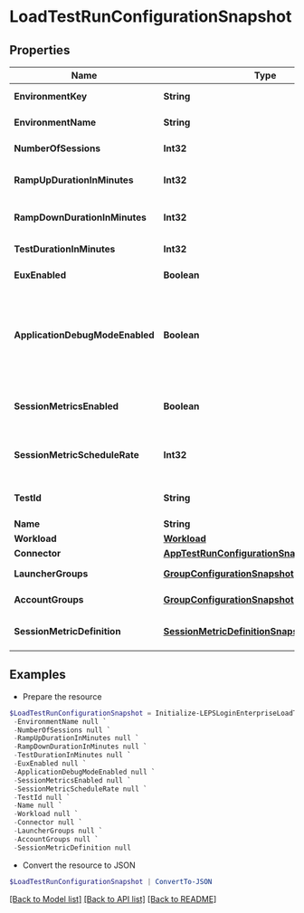 # LoadTestRunConfigurationSnapshot
## Properties

Name | Type | Description | Notes
------------ | ------------- | ------------- | -------------
**EnvironmentKey** | **String** | Environment key | [optional] 
**EnvironmentName** | **String** | Environment key | [optional] 
**NumberOfSessions** | **Int32** | Number of sessions | [optional] 
**RampUpDurationInMinutes** | **Int32** | Ramp up duration in minutes | [optional] 
**RampDownDurationInMinutes** | **Int32** | Ramp down duration in minutes | [optional] 
**TestDurationInMinutes** | **Int32** | Test duration in minutes | [optional] 
**EuxEnabled** | **Boolean** | Enable Eux Analysis | [optional] 
**ApplicationDebugModeEnabled** | **Boolean** | Run application scripts in debug mode to capture the error line for scripts failures | [optional] 
**SessionMetricsEnabled** | **Boolean** | Enable Session Metrics Collection | [optional] 
**SessionMetricScheduleRate** | **Int32** | Session Metric Schedule Rate | [optional] 
**TestId** | **String** | Test configuration Id | [optional] 
**Name** | **String** | Test name | [optional] 
**Workload** | [**Workload**](Workload.md) |  | [optional] 
**Connector** | [**AppTestRunConfigurationSnapshotConnector**](AppTestRunConfigurationSnapshotConnector.md) |  | [optional] 
**LauncherGroups** | [**GroupConfigurationSnapshot[]**](GroupConfigurationSnapshot.md) | Launcher groups | [optional] 
**AccountGroups** | [**GroupConfigurationSnapshot[]**](GroupConfigurationSnapshot.md) | Account groups | [optional] 
**SessionMetricDefinition** | [**SessionMetricDefinitionSnapshot[]**](SessionMetricDefinitionSnapshot.md) | Session metric definition | [optional] 

## Examples

- Prepare the resource
```powershell
$LoadTestRunConfigurationSnapshot = Initialize-LEPSLoginEnterpriseLoadTestRunConfigurationSnapshot  -EnvironmentKey null `
 -EnvironmentName null `
 -NumberOfSessions null `
 -RampUpDurationInMinutes null `
 -RampDownDurationInMinutes null `
 -TestDurationInMinutes null `
 -EuxEnabled null `
 -ApplicationDebugModeEnabled null `
 -SessionMetricsEnabled null `
 -SessionMetricScheduleRate null `
 -TestId null `
 -Name null `
 -Workload null `
 -Connector null `
 -LauncherGroups null `
 -AccountGroups null `
 -SessionMetricDefinition null
```

- Convert the resource to JSON
```powershell
$LoadTestRunConfigurationSnapshot | ConvertTo-JSON
```

[[Back to Model list]](../README.md#documentation-for-models) [[Back to API list]](../README.md#documentation-for-api-endpoints) [[Back to README]](../README.md)

